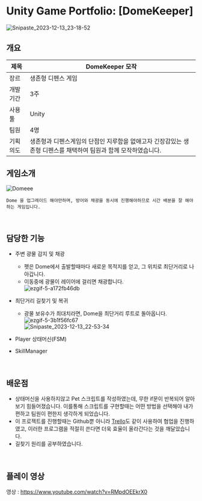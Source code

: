 # Unity Game Portfolio: [DomeKeeper] 
![Snipaste_2023-12-13_23-18-52](https://github.com/21jae/DomeKeeper/assets/90013449/32891ce8-d2d4-4a34-bef4-1c2d85f51705) </br>

## 개요
제목 | DomeKeeper 모작 
------------ | ------------- 
장르 | 생존형 디펜스 게임
개발 기간 | 3주
사용 툴 | Unity
팀원 | 4명
기획 의도 | 생존형과 디펜스게임의 단점인 지루함을 없애고자 긴장감있는 생존형 디펜스를 채택하여 팀원과 함께 모작하였습니다.</br>

## 게임소개
![Domeee](https://github.com/21jae/DomeKeeper/assets/90013449/f6d3477d-b945-406a-a612-4dee443e3be3) </br>
```Dome 안에서 웨이브마다 몰려오는 적들을 막아내면 승리하는 게임입니다. 이를 위해 Player는 지하에서 광물을 채광하며 얻은 광물로
Dome 을 업그레이드 해야만하며, 방어와 채광을 동시에 진행해야하므로 시간 배분을 잘 해야하는 게임입니다.
```
</br>

## 담당한 기능
* 주변 광물 감지 및 채광
  * 펫은 Dome에서 출발할때마다 새로운 목적지를 얻고, 그 위치로 최단거리로 나아갑니다.
  * 이동중에 광물이 레이어에 걸리면 채광합니다. </br>
  ![ezgif-5-a172fb46db](https://github.com/21jae/DomeKeeper/assets/90013449/ec74fbcd-50bb-4c00-b235-c638f4fb0fb3) </br>
  
* 최단거리 길찾기 및 복귀 </br>
  * 광물 보유수가 최대치라면, Dome을 최단거리 루트로 돌아옵니다. </br>
  ![ezgif-5-3b1f56fc67](https://github.com/21jae/DomeKeeper/assets/90013449/f134b0de-4742-454b-849e-094c3ea848a7) </br>
  ![Snipaste_2023-12-13_22-53-34](https://github.com/21jae/DomeKeeper/assets/90013449/878f2562-46b8-4e5e-b520-5f95e02b588f) </br>
* Player 상태머신(FSM)
* SkillManager
</br>

## 배운점
* 상태머신을 사용하지않고 Pet 스크립트를 작성하였는데, 무한 if문이 반복되어 알아보기 힘들어졌습니다. 이를통해 스크립트를 구현할때는 어떤 방법을 선택해야 내가 편하고 팀원이 편한지 생각하게 되었습니다.
* 이 프로젝트를 진행할때는 Github뿐 아니라 [Trello](https://trello.com/b/QUnailvm/domekeeper)도 같이 사용하여 협업을 진행하였고, 이러한 프로그램을 적절히 쓴다면 더욱 효율이 올라간다는 것을 깨달았습니다.
* 길찾기 원리를 공부하였습니다.
</br>

## 플레이 영상
영상 : https://www.youtube.com/watch?v=RMpdOEEkrX0





